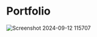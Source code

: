 # Portfolio

![Screenshot 2024-09-12 115707](https://github.com/user-attachments/assets/6c2f9621-ca12-406d-b482-dd34fd455895)

